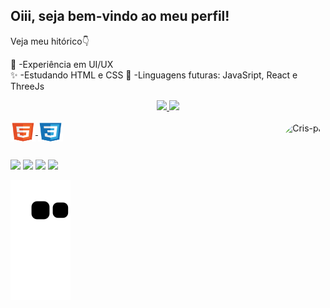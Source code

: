 ## Oiii, seja bem-vindo ao meu perfil!

Veja meu hitórico👇

💖 -Experiência em UI/UX   
✨ -Estudando HTML e CSS
🙌 -Linguagens futuras: JavaSript, React e ThreeJs

<div align="center">
  <a href="https://github.com/CtrlCris">
  <img height="180em" src="https://github-readme-stats.vercel.app/api?username=CtrlCris&show_icons=true&theme=dracula&include_all_commits=true&count_private=true"/>
  <img height="180em" src="https://github-readme-stats.vercel.app/api/top-langs/?username=CtrlCris&layout=compact&langs_count=7&theme=dracula"/>
</div>
  
  <div style="display: inline_block"><br>
  <img align="center" alt="Cris-HTML" height="30" width="40" src="https://raw.githubusercontent.com/devicons/devicon/master/icons/html5/html5-original.svg">
  <img align="center" alt="Cris-CSS" height="30" width="40" src="https://raw.githubusercontent.com/devicons/devicon/master/icons/css3/css3-original.svg">
  <img align="right" alt="Cris-pic" height="150" style="border-radius:50px;" src="https://i.chzbgr.com/full/7724588544/h2AA1B118/pandas-love-their-3ds">
</div>

  ##
  
  <div> 
   <a href="https://instagram.com/ui_anote?igshid=nuye1226xm98" target="_blank"><img src="https://img.shields.io/badge/-Instagram-%23E4405F?style=for-the-badge&logo=instagram&logoColor=white" target="_blank"></a>
  <a href="https://discordapp.com/users/CristinaLeite#6594" target="_blank"><img src="https://img.shields.io/badge/Discord-7289DA?style=for-the-badge&logo=discord&logoColor=white" target="_blank"></a> 
  <a href = "mailto:crisleite.98@gmail.com"><img src="https://img.shields.io/badge/-Gmail-%23333?style=for-the-badge&logo=gmail&logoColor=white" target="_blank"></a>
  <a href="https://www.linkedin.com/in/cristina-leite-493595166/" target="_blank"><img src="https://img.shields.io/badge/-LinkedIn-%230077B5?style=for-the-badge&logo=linkedin&logoColor=white" target="_blank"></a> 
 
  ![Snake animation](https://github.com/CtrlCris/CtrlCris/blob/output/github-contribution-grid-snake.svg)
 
</div>
